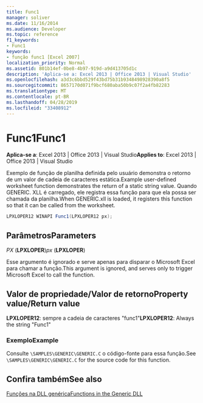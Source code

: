 ```yaml
---
title: Func1
manager: soliver
ms.date: 11/16/2014
ms.audience: Developer
ms.topic: reference
f1_keywords:
- Func1
keywords:
- função func1 [Excel 2007]
localization_priority: Normal
ms.assetid: 801b14ef-0be8-4b97-919d-a9d413705d1c
description: 'Aplica-se a: Excel 2013 | Office 2013 | Visual Studio'
ms.openlocfilehash: a3d3c6bbd529f43bd75b31b9348498928390a8f5
ms.sourcegitcommit: 8657170d071f9bcf680aba50b9c07f2a4fb82283
ms.translationtype: MT
ms.contentlocale: pt-BR
ms.lasthandoff: 04/28/2019
ms.locfileid: "33408912"
---
```

# <a name="func1"></a><span data-ttu-id="7ab31-104">Func1</span><span class="sxs-lookup"><span data-stu-id="7ab31-104">Func1</span></span>

 <span data-ttu-id="7ab31-105">**Aplica-se a**: Excel 2013 | Office 2013 | Visual Studio</span><span class="sxs-lookup"><span data-stu-id="7ab31-105">**Applies to**: Excel 2013 | Office 2013 | Visual Studio</span></span> 
  
<span data-ttu-id="7ab31-106">Exemplo de função de planilha definida pelo usuário demonstra o retorno de um valor de cadeia de caracteres estática.</span><span class="sxs-lookup"><span data-stu-id="7ab31-106">Example user-defined worksheet function demonstrates the return of a static string value.</span></span> <span data-ttu-id="7ab31-107">Quando GENERIC. XLL é carregado, ele registra essa função para que ela possa ser chamada da planilha.</span><span class="sxs-lookup"><span data-stu-id="7ab31-107">When GENERIC.xll is loaded, it registers this function so that it can be called from the worksheet.</span></span>
  
```cs
LPXLOPER12 WINAPI Func1(LPXLOPER12 px);
```

## <a name="parameters"></a><span data-ttu-id="7ab31-108">Parâmetros</span><span class="sxs-lookup"><span data-stu-id="7ab31-108">Parameters</span></span>

 <span data-ttu-id="7ab31-109">_PX_ (**LPXLOPER**)</span><span class="sxs-lookup"><span data-stu-id="7ab31-109">_px_ (**LPXLOPER**)</span></span>
  
<span data-ttu-id="7ab31-110">Esse argumento é ignorado e serve apenas para disparar o Microsoft Excel para chamar a função.</span><span class="sxs-lookup"><span data-stu-id="7ab31-110">This argument is ignored, and serves only to trigger Microsoft Excel to call the function.</span></span>
  
## <a name="property-valuereturn-value"></a><span data-ttu-id="7ab31-111">Valor de propriedade/Valor de retorno</span><span class="sxs-lookup"><span data-stu-id="7ab31-111">Property value/Return value</span></span>

 <span data-ttu-id="7ab31-112">**LPXLOPER12**: sempre a cadeia de caracteres "func1"</span><span class="sxs-lookup"><span data-stu-id="7ab31-112">**LPXLOPER12**: Always the string "Func1"</span></span>
  
### <a name="example"></a><span data-ttu-id="7ab31-113">Exemplo</span><span class="sxs-lookup"><span data-stu-id="7ab31-113">Example</span></span>

<span data-ttu-id="7ab31-114">Consulte `\SAMPLES\GENERIC\GENERIC.C` o código-fonte para essa função.</span><span class="sxs-lookup"><span data-stu-id="7ab31-114">See  `\SAMPLES\GENERIC\GENERIC.C` for the source code for this function.</span></span> 
  
## <a name="see-also"></a><span data-ttu-id="7ab31-115">Confira também</span><span class="sxs-lookup"><span data-stu-id="7ab31-115">See also</span></span>



[<span data-ttu-id="7ab31-116">Funções na DLL genérica</span><span class="sxs-lookup"><span data-stu-id="7ab31-116">Functions in the Generic DLL</span></span>](functions-in-the-generic-dll.md)

